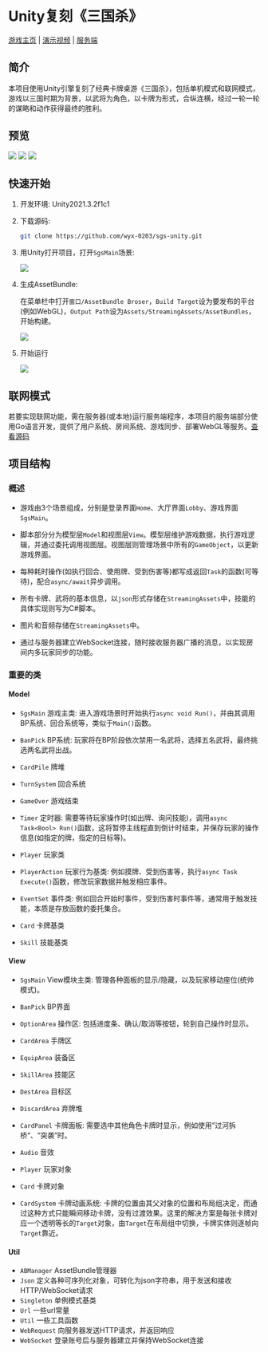 # Unity复刻《三国杀》

[游戏主页](https://app931.acapp.acwing.com.cn) | [演示视频](https://bilibili.com/video/BV1ua4y1N7m8) | [服务端](https://github.com/wyx-0203/sgs-server)

## 简介

本项目使用Unity引擎复刻了经典卡牌桌游《三国杀》，包括单机模式和联网模式，游戏以三国时期为背景，以武将为角色，以卡牌为形式，合纵连横，经过一轮一轮的谋略和动作获得最终的胜利。

## 预览

![](Images/preview1.png)
![](Images/preview2.png)
![](Images/preview3.png)

## 快速开始

1. 开发环境: Unity2021.3.2f1c1

2. 下载源码:

   ```sh
   git clone https://github.com/wyx-0203/sgs-unity.git
   ```

3. 用Unity打开项目，打开`SgsMain`场景:

   ![](Images/start1.png)

4. 生成AssetBundle:

   在菜单栏中打开`窗口/AssetBundle Broser`，`Build Target`设为要发布的平台(例如WebGL)，`Output Path`设为`Assets/StreamingAssets/AssetBundles`，开始构建。

   ![](Images/start2.png)

5. 开始运行

   ![](Images/start3.png)

## 联网模式

若要实现联网功能，需在服务器(或本地)运行服务端程序，本项目的服务端部分使用Go语言开发，提供了用户系统、房间系统、游戏同步、部署WebGL等服务。[查看源码](https://github.com/wyx-0203/sgs-server)

## 项目结构

### 概述

* 游戏由3个场景组成，分别是登录界面`Home`、大厅界面`Lobby`、游戏界面`SgsMain`。

* 脚本部分分为模型层`Model`和视图层`View`。模型层维护游戏数据，执行游戏逻辑，并通过委托调用视图层。视图层则管理场景中所有的`GameObject`，以更新游戏界面。

* 每种耗时操作(如执行回合、使用牌、受到伤害等)都写成返回`Task`的函数(可等待)，配合`async/await`异步调用。

* 所有卡牌、武将的基本信息，以`json`形式存储在`StreamingAssets`中，技能的具体实现则写为C#脚本。
* 图片和音频存储在`StreamingAssets`中。
* 通过与服务器建立WebSocket连接，随时接收服务器广播的消息，以实现房间内多玩家同步的功能。

### 重要的类

#### Model

* `SgsMain` 游戏主类: 进入游戏场景时开始执行`async void Run()`，并由其调用BP系统、回合系统等，类似于`Main()`函数。
* `BanPick` BP系统: 玩家将在BP阶段依次禁用一名武将，选择五名武将，最终挑选两名武将出战。
* `CardPile` 牌堆
* `TurnSystem` 回合系统
* `GameOver` 游戏结束
* `Timer` 定时器: 需要等待玩家操作时(如出牌、询问技能)，调用`async Task<Bool> Run()`函数，这将暂停主线程直到倒计时结束，并保存玩家的操作信息(如指定的牌，指定的目标等)。
* `Player` 玩家类
* `PlayerAction` 玩家行为基类: 例如摸牌、受到伤害等，执行`async Task Execute()`函数，修改玩家数据并触发相应事件。

* `EventSet` 事件类: 例如回合开始时事件，受到伤害时事件等，通常用于触发技能，本质是存放函数的委托集合。

* `Card` 卡牌基类
* `Skill` 技能基类

#### View

* `SgsMain` View模块主类: 管理各种面板的显示/隐藏，以及玩家移动座位(统帅模式)。

* `BanPick` BP界面
* `OptionArea` 操作区: 包括进度条、确认/取消等按钮，轮到自己操作时显示。
* `CardArea` 手牌区
* `EquipArea` 装备区
* `SkillArea` 技能区
* `DestArea` 目标区
* `DiscardArea` 弃牌堆
* `CardPanel` 卡牌面板: 需要选中其他角色卡牌时显示，例如使用”过河拆桥“、“突袭”时。
* `Audio` 音效
* `Player` 玩家对象
* `Card` 卡牌对象
* `CardSystem` 卡牌动画系统: 卡牌的位置由其父对象的位置和布局组决定，而通过这种方式只能瞬间移动卡牌，没有过渡效果。这里的解决方案是每张卡牌对应一个透明等长的`Target`对象，由`Target`在布局组中切换，卡牌实体则逐帧向`Target`靠近。

#### Util

* `ABManager` AssetBundle管理器
* `Json` 定义各种可序列化对象，可转化为json字符串，用于发送和接收HTTP/WebSocket请求
* `Singleton` 单例模式基类
* `Url` 一些url常量
* `Util` 一些工具函数
* `WebRequest` 向服务器发送HTTP请求，并返回响应
* `WebSocket` 登录账号后与服务器建立并保持WebSocket连接